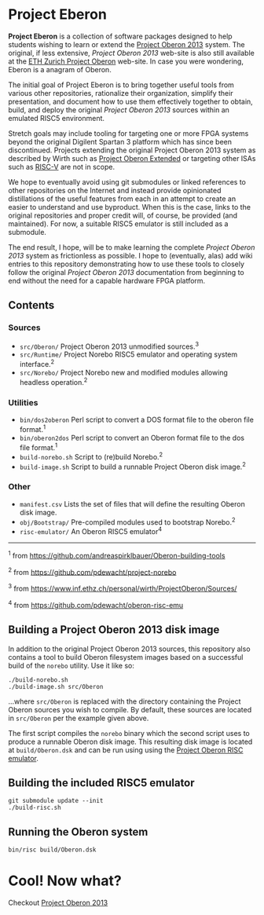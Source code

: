 # Project Eberon

**Project Eberon** is a collection of software packages designed to help students wishing to learn or extend the [Project Oberon 2013](http://www.projectoberon.com) system. The original, if less extensive, _Project Oberon 2013_ web-site is also still available at the [ETH Zurich Project Oberon](https://people.inf.ethz.ch/wirth/ProjectOberon/index.html) web-site. In case you were wondering, Eberon is a anagram of Oberon.

The initial goal of Project Eberon is to bring together useful tools from various other repositories, rationalize their organization, simplify their presentation, and document how to use them effectively together to obtain, build, and deploy the original _Project Oberon 2013_ sources within an emulated RISC5 environment. 

Stretch goals may include tooling for targeting one or more FPGA systems beyond the original Digilent Spartan 3 platform which has since been discontinued. Projects extending the original Project Oberon 2013 system as described by Wirth such as [Project Oberon Extended](https://github.com/andreaspirklbauer/Oberon-extended) or targeting other ISAs such as [RISC-V](https://github.com/solbjorg/oberon-riscv) are not in scope. 

We hope to eventually avoid using git submodules or linked references to other repositories on the Internet and instead provide opinionated distillations of the useful features from each in an attempt to create an easier to understand and use byproduct. When this is the case, links to the original repositories and proper credit will, of course, be provided (and maintained). For now, a suitable RISC5 emulator is still included as a submodule.

The end result, I hope, will be to make learning the complete _Project Oberon 2013_ system as frictionless as possible. I hope to (eventually, alas) add wiki entries to this repository demonstrating how to use these tools to closely follow the original _Project Oberon 2013_ documentation from beginning to end without the need for a capable hardware FPGA platform. 

## Contents

### Sources

* `src/Oberon/`      Project Oberon 2013 unmodified sources.<sup>3</sup>
* `src/Runtime/`     Project Norebo RISC5 emulator and operating system interface.<sup>2</sup>
* `src/Norebo/`      Project Norebo new and modified modules allowing headless operation.<sup>2</sup>

### Utilities

* `bin/dos2oberon`   Perl script to convert a DOS format file to the oberon file format.<sup>1</sup>
* `bin/oberon2dos`   Perl script to convert an Oberon format file to the dos file format.<sup>1</sup>
* `build-norebo.sh`  Script to (re)build Norebo.<sup>2</sup>
* `build-image.sh`   Script to build a runnable Project Oberon disk image.<sup>2</sup>

### Other

* `manifest.csv`     Lists the set of files that will define the resulting Oberon disk image. 
* `obj/Bootstrap/`   Pre-compiled modules used to bootstrap Norebo.<sup>2</sup>
* `risc-emulator/`   An Oberon RISC5 emulator<sup>4</sup>
---

<sup>1</sup> from https://github.com/andreaspirklbauer/Oberon-building-tools

<sup>2</sup> from https://github.com/pdewacht/project-norebo

<sup>3</sup> from https://www.inf.ethz.ch/personal/wirth/ProjectOberon/Sources/

<sup>4</sup> from https://github.com/pdewacht/oberon-risc-emu

## Building a Project Oberon 2013 disk image

In addition to the original Project Oberon 2013 sources, this repository also contains a tool to build Oberon filesystem images based on a successful build of the `norebo` utility.  Use it like so:

    ./build-norebo.sh
    ./build-image.sh src/Oberon

...where `src/Oberon` is replaced with the directory containing the Project Oberon sources you wish to compile. By default, these sources are located in `src/Oberon` per the example given above.

The first script compiles the `norebo` binary which the second script uses to produce a runnable Oberon disk image. This resulting disk image is located at `build/Oberon.dsk` and can be run using using the [Project Oberon RISC emulator](https://github.com/pdewacht/oberon-risc-emu).

## Building the included RISC5 emulator

    git submodule update --init
    ./build-risc.sh

## Running the Oberon system

    bin/risc build/Oberon.dsk

# Cool! Now what?

Checkout [Project Oberon 2013](http://www.projectoberon.com) 


